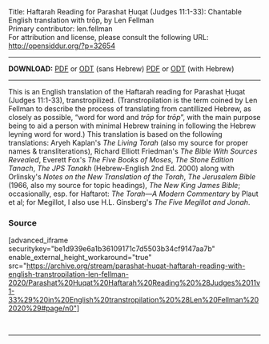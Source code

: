 <html>
<head></head>
<body>
Title: Haftarah Reading for Parashat Ḥuqat (Judges 11:1-33): Chantable English translation with trōp, by Len Fellman<br />
Primary contributor: len.fellman<br />
For attribution and license, please consult the following URL: <a href="http://opensiddur.org/?p=32654">http://opensiddur.org/?p=32654</a>
<p />
<hr />

<strong>DOWNLOAD:</strong> 
<a href="https://archive.org/download/parashat-huqat-haftarah-reading-with-english-transtropilation-len-fellman-2020/Parashat%20Huqat%20Haftarah%20Reading%20%28Judges%2011v1-33%29%20in%20English%20transtropilation%20%28Len%20Fellman%202020%29%20-%20english%20only.pdf">PDF</a> or <a href="https://archive.org/download/parashat-huqat-haftarah-reading-with-english-transtropilation-len-fellman-2020/Parashat%20Huqat%20Haftarah%20Reading%20%28Judges%2011v1-33%29%20in%20English%20transtropilation%20%28Len%20Fellman%202020%29%20-%20english%20only.odt">ODT</a> (sans Hebrew)
<a href="https://archive.org/download/parashat-huqat-haftarah-reading-with-english-transtropilation-len-fellman-2020/Parashat%20Huqat%20Haftarah%20Reading%20%28Judges%2011v1-33%29%20in%20English%20transtropilation%20%28Len%20Fellman%202020%29.pdf">PDF</a> or <a href="https://archive.org/download/parashat-huqat-haftarah-reading-with-english-transtropilation-len-fellman-2020/Parashat%20Huqat%20Haftarah%20Reading%20%28Judges%2011v1-33%29%20in%20English%20transtropilation%20%28Len%20Fellman%202020%29.odt">ODT</a> (with Hebrew)

<hr />

This is an English translation of the Haftarah reading for Parashat Ḥuqat (Judges 11:1-33), transtropilized. (Transtropilation is the term coined by Len Fellman to describe the process of translating from cantillized Hebrew, as closely as possible, “word for word and <em>trōp</em> for <em>trōp</em>”, with the main purpose being to aid a person with minimal Hebrew training in following the Hebrew leyning word for word.) This translation is based on the following translations: Aryeh Kaplan's <em>The Living Torah</em> (also my source for proper names &amp; transliterations), Richard Elliott Friedman's <em>The Bible With Sources Revealed</em>, Everett Fox's <em>The Five Books of Moses</em>, <em>The Stone Edition Tanach</em>, <em>The JPS Tanakh</em> (Hebrew-English 2nd Ed. 2000) along with Orlinsky's <em>Notes on the New Translation of the Torah</em>, <em>The Jerusalem Bible</em> (1966, also my source for topic headings), <em>The New King James Bible</em>; occasionally, esp. for Haftarot: <em>The Torah—A Modern Commentary</em> by Plaut et al; for Megillot, I also use H.L. Ginsberg's <em>The Five Megillot and Jonah</em>.

<h3>Source</h3>

[advanced_iframe securitykey="be1d939e6a1b36109171c7d5503b34cf9147aa7b" enable_external_height_workaround="true" src="https://archive.org/stream/parashat-huqat-haftarah-reading-with-english-transtropilation-len-fellman-2020/Parashat%20Huqat%20Haftarah%20Reading%20%28Judges%2011v1-33%29%20in%20English%20transtropilation%20%28Len%20Fellman%202020%29#page/n0"]

&nbsp;

<hr />

&nbsp;
</body>
</html>